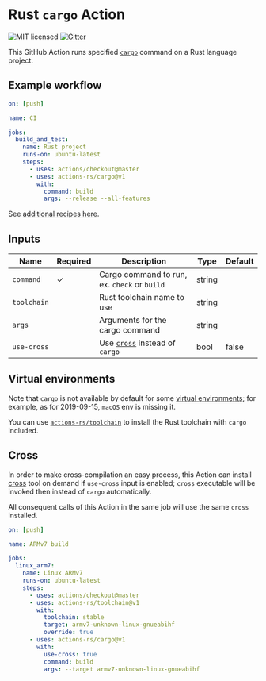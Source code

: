 # Rust `cargo` Action

![MIT licensed](https://img.shields.io/badge/license-MIT-blue.svg)
[![Gitter](https://badges.gitter.im/actions-rs/community.svg)](https://gitter.im/actions-rs/community)

This GitHub Action runs specified [`cargo`](https://github.com/rust-lang/cargo)
command on a Rust language project.

## Example workflow

```yaml
on: [push]

name: CI

jobs:
  build_and_test:
    name: Rust project
    runs-on: ubuntu-latest
    steps:
      - uses: actions/checkout@master
      - uses: actions-rs/cargo@v1
        with:
          command: build
          args: --release --all-features
```

See [additional recipes here](https://github.com/actions-rs/meta).

## Inputs

| Name        | Required | Description                                                              | Type   | Default |
| ------------| -------- | -------------------------------------------------------------------------| ------ | --------|
| `command`   | ✓        | Cargo command to run, ex. `check` or `build`                             | string |         |
| `toolchain` |          | Rust toolchain name to use                                               | string |         |
| `args`      |          | Arguments for the cargo command                                          | string |         |     
| `use-cross` |          | Use [`cross`](https://github.com/rust-embedded/cross) instead of `cargo` | bool   | false   |

## Virtual environments

Note that `cargo` is not available by default for some [virtual environments](https://help.github.com/en/articles/software-in-virtual-environments-for-github-actions);
for example, as for 2019-09-15, `macOS` env is missing it.

You can use [`actions-rs/toolchain`](https://github.com/actions-rs/toolchain)
to install the Rust toolchain with `cargo` included.

## Cross

In order to make cross-compilation an easy process,
this Action can install [cross](https://github.com/rust-embedded/cross)
tool on demand if `use-cross` input is enabled; `cross` executable will be invoked
then instead of `cargo` automatically.

All consequent calls of this Action in the same job will use the same `cross` installed.

```yaml
on: [push]

name: ARMv7 build

jobs:
  linux_arm7:
    name: Linux ARMv7
    runs-on: ubuntu-latest
    steps:
      - uses: actions/checkout@master
      - uses: actions-rs/toolchain@v1
        with:
          toolchain: stable
          target: armv7-unknown-linux-gnueabihf
          override: true
      - uses: actions-rs/cargo@v1
        with:
          use-cross: true
          command: build
          args: --target armv7-unknown-linux-gnueabihf
```
